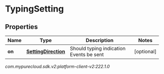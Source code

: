 # TypingSetting


## Properties

| Name | Type | Description | Notes |
| ------------ | ------------- | ------------- | ------------- |
| **on** | [**SettingDirection**](SettingDirection) | Should typing indication Events be sent |  [optional] |




_com.mypurecloud.sdk.v2:platform-client-v2:222.1.0_

